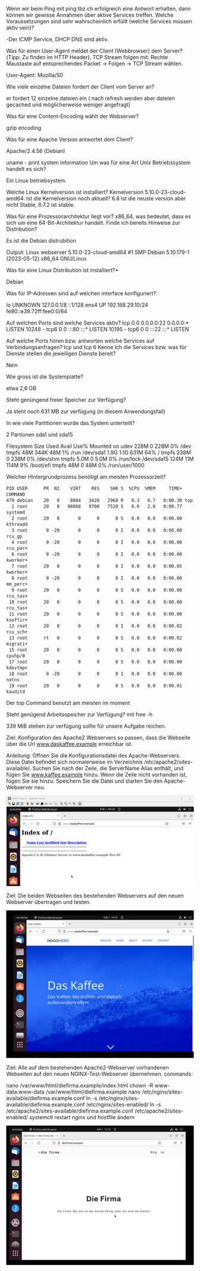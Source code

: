 Wenn wir beim Ping mit ping tbz.ch erfolgreich eine Antwort erhalten, dann können wir gewisse Annahmen über aktive Services treffen. Welche Voraussetzungen sind sehr wahrscheinlich erfüllt (welche Services müssen aktiv sein)?

-Der ICMP Service, DHCP DNS sind aktiv.


Was für einen User-Agent meldet der Client (Webbrowser) dem Server?(Tipp: Zu finden im HTTP Header). TCP Stream folgen mit: Rechte Maustaste auf entsprechendes Packet -> Folgen -> TCP Stream wählen.

User-Agent: Mozilla/50

Wie viele einzelne Dateien fordert der Client vom Server an?

er fordert 12 einzelne dateien ein ( nach refresh werden aber dateien gecached und möglicherweise weniger angefragt)

Was für eine Content-Encoding wählt der Webserver?

gzip encoding

Was für eine Apache Version antwortet dem Client?

Apache/2.4.56 (Debian)


uname - print system information
Um was für eine Art Unix Betriebssystem handelt es sich?

Ein Linux betriebsystem.

Welche Linux Kernelversion ist installiert?
Kernelversion 5.10.0-23-cloud-amd64.
 Ist die Kernelversion noch aktuell?
 6.8 ist die neuste version aber nicht Stable, 6.7.2 ist stable.
 
 Was für eine Prozessorarchitektur liegt vor?
  x86_64, was bedeutet, dass es sich um eine 64-Bit-Architektur handelt.
Finde ich bereits Hinweise zur Distribution?

Es ist die Debian distrubition

Output:
Linux webserver 5.10.0-23-cloud-amd64 #1 SMP Debian 5.10.179-1 (2023-05-12) x86_64 GNU/Linux

Was für eine Linux Distribution ist installiert?*

Debian

Was für IP-Adressen sind auf welchen interface konfiguriert?

lo                 UNKNOWN          127.0.0.1/8 ::1/128
ens4               UP               192.168.29.10/24 fe80::e39:72ff:fee0:0/64


Auf welchen Ports sind welche Services aktiv?
tcp        0      0 0.0.0.0:22              0.0.0.0:*               LISTEN              10248      -
tcp6       0      0 :::80                   :::*                    LISTEN             10195      -
tcp6       0      0 :::22                   :::*                    LISTEN   

 Auf welche Ports hören bzw. antworten welche Services auf Verbindungsanfragen?
 tcp und tcp 6
 Kenne ich die Services bzw. was für Dienste stellen die jeweiligen Dienste bereit?
 
 Nein
 
Wie gross ist die Systemplatte?

etwa 2,6 GB

Steht genüngend freier Speicher zur Verfügung?

Ja steht noch 631 MB zur verfügung (in diesem Anwendungsfall)

In wie viele Partitionen wurde das System unterteilt?

2 Partionen sda1 und sda15

Filesystem      Size  Used Avail Use% Mounted on
udev            228M     0  228M   0% /dev
tmpfs            48M  344K   48M   1% /run
/dev/sda1       1.9G  1.1G  631M  64% /
tmpfs           238M     0  238M   0% /dev/shm
tmpfs           5.0M     0  5.0M   0% /run/lock
/dev/sda15      124M   11M  114M   9% /boot/efi
tmpfs            48M     0   48M   0% /run/user/1000


Welcher Hintergrundprozess benötigt am meisten Prozessorzeit?


    PID USER      PR  NI    VIRT    RES    SHR S  %CPU  %MEM     TIME+ COMMAND
    479 debian    20   0    8884   3428   2968 R   0.3   0.7   0:00.30 top
      1 root      20   0   98068   9700   7520 S   0.0   2.0   0:00.77 systemd
      2 root      20   0       0      0      0 S   0.0   0.0   0:00.00 kthreadd
      3 root       0 -20       0      0      0 I   0.0   0.0   0:00.00 rcu_gp
      4 root       0 -20       0      0      0 I   0.0   0.0   0:00.00 rcu_par+
      6 root       0 -20       0      0      0 I   0.0   0.0   0:00.00 kworker+
      7 root      20   0       0      0      0 I   0.0   0.0   0:00.05 kworker+
      8 root       0 -20       0      0      0 I   0.0   0.0   0:00.00 mm_perc+
      9 root      20   0       0      0      0 S   0.0   0.0   0:00.00 rcu_tas+
     10 root      20   0       0      0      0 S   0.0   0.0   0:00.00 rcu_tas+
     11 root      20   0       0      0      0 S   0.0   0.0   0:00.00 ksoftir+
     12 root      20   0       0      0      0 I   0.0   0.0   0:00.02 rcu_sch+
     13 root      rt   0       0      0      0 S   0.0   0.0   0:00.02 migrati+
     15 root      20   0       0      0      0 S   0.0   0.0   0:00.00 cpuhp/0
     17 root      20   0       0      0      0 S   0.0   0.0   0:00.00 kdevtmp+
     18 root       0 -20       0      0      0 I   0.0   0.0   0:00.00 netns
     19 root      20   0       0      0      0 S   0.0   0.0   0:00.01 kauditd

Der top Command benutzt am meisten im moment

Steht genügend Arbeitsspeicher zur Verfügung?
mit free -h

339 MiB stehen zur verfügung sollte für unsere Aufgabe reichen.

Ziel: Konfiguration des Apache2 Webservers so passen, dass die Webseite über die Url www.daskaffee.example erreichbar ist.

Anleitung:
Öffnen Sie die Konfigurationsdatei des Apache-Webservers. Diese Datei befindet sich normalerweise im Verzeichnis /etc/apache2/sites-available/.
Suchen Sie nach der Zeile, die ServerName Alias enthält, und fügen Sie www.kaffee.example hinzu. Wenn die Zeile nicht vorhanden ist, fügen Sie sie hinzu.
Speichern Sie die Datei und starten Sie den Apache-Webserver neu.

![](fqdn.png)


Ziel: Die beiden Webseiten des bestehenden Webservers auf den neuen Webserver übertragen und testen.


![](nginx.png)




Ziel: Alle auf dem bestehenden Apache2-Webserver vorhandenen Webseiten auf den neuen NGINX-Test-Webserver übernehmen.
commands:

nano /var/www/html/diefirma.example/index.html
chown -R www-data:www-data /var/www/html/diefirma.example
nano /etc/nginx/sites-available/diefirma.example.conf
ln -s /etc/nginx/sites-available/diefirma.example.conf /etc/nginx/sites-enabled/
ln -s /etc/apache2/sites-available/diefirma.example.conf /etc/apache2/sites-enabled/
systemctl restart nginx
und hostfile ändern

![](firma.png)

